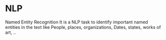 # NLP
Named Entity Recognition
It is a NLP task to identify important named entities in the text like People, places, organizations, Dates, states, works of art, ..
